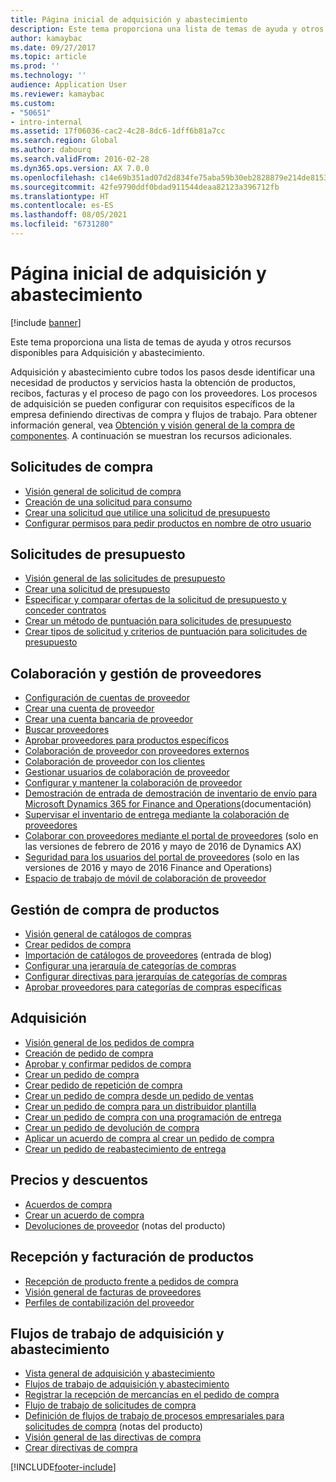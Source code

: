 ```yaml
---
title: Página inicial de adquisición y abastecimiento
description: Este tema proporciona una lista de temas de ayuda y otros recursos disponibles para Adquisición y abastecimiento.
author: kamaybac
ms.date: 09/27/2017
ms.topic: article
ms.prod: ''
ms.technology: ''
audience: Application User
ms.reviewer: kamaybac
ms.custom:
- "50651"
- intro-internal
ms.assetid: 17f06036-cac2-4c28-8dc6-1dff6b81a7cc
ms.search.region: Global
ms.author: dabourq
ms.search.validFrom: 2016-02-28
ms.dyn365.ops.version: AX 7.0.0
ms.openlocfilehash: c14e69b351ad07d2d834fe75aba59b30eb2828879e214de8153535ae846d9c1f
ms.sourcegitcommit: 42fe9790ddf0bdad911544deaa82123a396712fb
ms.translationtype: HT
ms.contentlocale: es-ES
ms.lasthandoff: 08/05/2021
ms.locfileid: "6731280"
---
```

# <a name="procurement-and-sourcing-home-page"></a>Página inicial de adquisición y abastecimiento

[!include [banner](../includes/banner.md)]

Este tema proporciona una lista de temas de ayuda y otros recursos disponibles para Adquisición y abastecimiento.

Adquisición y abastecimiento cubre todos los pasos desde identificar una necesidad de productos y servicios hasta la obtención de productos, recibos, facturas y el proceso de pago con los proveedores. Los procesos de adquisición se pueden configurar con requisitos específicos de la empresa definiendo directivas de compra y flujos de trabajo. Para obtener información general, vea [Obtención y visión general de la compra de componentes](procurement-sourcing-overview.md). A continuación se muestran los recursos adicionales.

## <a name="purchase-requisitions"></a>Solicitudes de compra
-   [Visión general de solicitud de compra](purchase-requisitions-overview.md)
-   [Creación de una solicitud para consumo](tasks/create-requisition-consumption.md)
-   [Crear una solicitud que utilice una solicitud de presupuesto](tasks/create-requisition-uses-rfq.md)
-   [Configurar permisos para pedir productos en nombre de otro usuario](tasks/set-up-permissions-ordering-products.md)

## <a name="requests-for-quotation"></a>Solicitudes de presupuesto
-   [Visión general de las solicitudes de presupuesto](request-quotations.md)
-   [Crear una solicitud de presupuesto](tasks/create-request-quotation.md)
-   [Especificar y comparar ofertas de la solicitud de presupuesto y conceder contratos](tasks/enter-compare-rfq-bids-award-contracts.md)
-   [Crear un método de puntuación para solicitudes de presupuesto](tasks/create-scoring-method-rfqs.md)
-   [Crear tipos de solicitud y criterios de puntuación para solicitudes de presupuesto](tasks/create-solicitation-types-scoring-criteria-rfqs.md)

## <a name="vendor-management-and-collaboration"></a>Colaboración y gestión de proveedores
-   [Configuración de cuentas de proveedor](set-up-vendor-accounts.md)
-   [Crear una cuenta de proveedor](tasks/create-vendor-account.md)
-   [Crear una cuenta bancaria de proveedor](tasks/create-vendor-bank-account.md)
-   [Buscar proveedores](tasks/search-vendors.md)
-   [Aprobar proveedores para productos específicos](tasks/approve-vendors-specific-products.md)
-   [Colaboración de proveedor con proveedores externos](vendor-collaboration-work-external-vendors.md)
-   [Colaboración de proveedor con los clientes](vendor-collaboration-work-customers-dynamics-365-operations.md)
-   [Gestionar usuarios de colaboración de proveedor](manage-vendor-collaboration-users.md)
-   [Configurar y mantener la colaboración de proveedor](set-up-maintain-vendor-collaboration.md)
-   [Demostración de entrada de demostración de inventario de envío para Microsoft Dynamics 365 for Finance and Operations](https://www.microsoft.com/download/details.aspx?id=101945)(documentación)
-   [Supervisar el inventario de entrega mediante la colaboración de proveedores](../inventory/tasks/monitor-consignment-inventory-vendor-collaboration.md)
-   [Colaborar con proveedores mediante el portal de proveedores](collaborate-vendors-vendor-portal.md) (solo en las versiones de febrero de 2016 y mayo de 2016 de Dynamics AX)
-   [Seguridad para los usuarios del portal de proveedores](configure-security-vendor-portal-users.md) (solo en las versiones de 2016 y mayo de 2016 Finance and Operations)
-   [Espacio de trabajo de móvil de colaboración de proveedor](vendor-collaboration-mobile-workspace.md)

## <a name="procurement-product-management"></a>Gestión de compra de productos
-   [Visión general de catálogos de compras](procurement-catalogs.md)
-   [Crear pedidos de compra](tasks/create-procurement-catalog.md)
-   [Importación de catálogos de proveedores](https://blogs.msdn.microsoft.com/dynamicsaxscm/2016/05/25/vendor-catalogs-in-dynamics-ax/) (entrada de blog)
-   [Configurar una jerarquía de categorías de compras](tasks/set-up-procurement-category-hierarchy.md)
-   [Configurar directivas para jerarquías de categorías de compras](tasks/set-up-policies-procurement-category-hierarchies.md)
-   [Aprobar proveedores para categorías de compras específicas](tasks/approve-vendors-specific-procurement-categories.md)

## <a name="procurement"></a>Adquisición
-   [Visión general de los pedidos de compra](purchase-order-overview.md)
-   [Creación de pedido de compra](purchase-order-creation.md)
-   [Aprobar y confirmar pedidos de compra](purchase-order-approval-confirmation.md)
-   [Crear un pedido de compra](tasks/create-purchase-order.md)
-   [Crear pedido de repetición de compra](tasks/create-repeat-purchase-order.md)
-   [Crear un pedido de compra desde un pedido de ventas](../sales-marketing/tasks/create-purchase-order-sales-order.md)
-   [Crear un pedido de compra para un distribuidor plantilla](tasks/create-purchase-order-one-time-supplier.md)
-   [Crear un pedido de compra con una programación de entrega](tasks/create-purchase-order-delivery-schedule.md)
-   [Crear un pedido de devolución de compra](tasks/create-purchase-return-order.md)
-   [Aplicar un acuerdo de compra al crear un pedido de compra](tasks/create-purchase-release-order-purchase-agreement.md)
-   [Crear un pedido de reabastecimiento de entrega](../inventory/tasks/create-consignment-replenishment-order.md)

## <a name="prices-and-discounts"></a>Precios y descuentos
-   [Acuerdos de compra](purchase-agreements.md)
-   [Crear un acuerdo de compra](tasks/create-purchase-agreement.md)
-   [Devoluciones de proveedor](/dynamics/s-e/) (notas del producto)

## <a name="product-receipt-and-invoicing"></a>Recepción y facturación de productos
-   [Recepción de producto frente a pedidos de compra](product-receipt-against-purchase-orders.md)
-   [Visión general de facturas de proveedores](../../finance/accounts-payable/vendor-invoices-overview.md)
-   [Perfiles de contabilización del proveedor](../../finance/accounts-payable/vendor-posting-profiles.md)

## <a name="procurement-and-sourcing-workflows"></a>Flujos de trabajo de adquisición y abastecimiento
-   [Vista general de adquisición y abastecimiento](procurement-sourcing-overview.md)
-   [Flujos de trabajo de adquisición y abastecimiento](procurement-sourcing-workflows.md)
-   [Registrar la recepción de mercancías en el pedido de compra](tasks/record-receipt-goods-purchase-order.md)
-   [Flujo de trabajo de solicitudes de compra](purchase-requisitions-workflow.md)
-   [Definición de flujos de trabajo de procesos empresariales para solicitudes de compra](https://www.microsoft.com/download/details.aspx?id=101821) (notas del producto)
-   [Visión general de las directivas de compra](purchase-policies.md)
-   [Crear directivas de compra](tasks/create-purchasing-policies.md)





[!INCLUDE[footer-include](../../includes/footer-banner.md)]